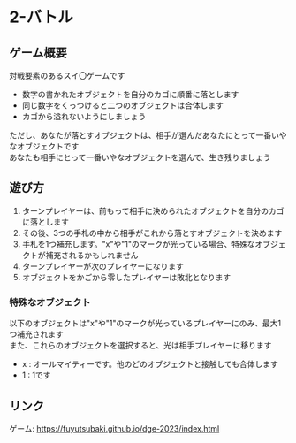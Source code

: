  2-バトル
===

## ゲーム概要
対戦要素のあるスイ〇ゲームです

- 数字の書かれたオブジェクトを自分のカゴに順番に落とします
- 同じ数字をくっつけると二つのオブジェクトは合体します
- カゴから溢れないようにしましょう

ただし、あなたが落とすオブジェクトは、相手が選んだあなたにとって一番いやなオブジェクトです  
あなたも相手にとって一番いやなオブジェクトを選んで、生き残りましょう



## 遊び方

1. ターンプレイヤーは、前もって相手に決められたオブジェクトを自分のカゴに落とします
2. その後、3つの手札の中から相手がこれから落とすオブジェクトを決めます
3. 手札を1つ補充します。"x"や"1"のマークが光っている場合、特殊なオブジェクトが補充されるかもしれません
4. ターンプレイヤーが次のプレイヤーになります
5. オブジェクトをかごから零したプレイヤーは敗北となります

###  特殊なオブジェクト

以下のオブジェクトは"x"や"1"のマークが光っているプレイヤーにのみ、最大1つ補充されます  
また、これらのオブジェクトを選択すると、光は相手プレイヤーに移ります

- x : オールマイティーです。他のどのオブジェクトと接触しても合体します
- 1 : 1です


## リンク
ゲーム: https://fuyutsubaki.github.io/dge-2023/index.html
